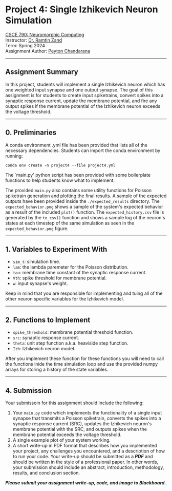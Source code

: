 # Project 4: Single Izhikevich Neuron Simulation

[CSCE 790: Neuromorphic Computing](https://www.icaslab.com/teaching/csce790nc)  
Instructor: [Dr. Ramtin Zand](https://icaslab.com)  
Term: Spring 2024   
Assignment Author: [Peyton Chandarana](https://peytonsc.com)

---

## Assignment Summary

In this project, students will implement a single Izhikevich neuron which has one weighted input synapse and one output synapse. The goal of this assignment is for students to create input spiketrains, convert spikes into a synaptic response current, update the membrane potential, and fire any output spikes if the membrane potential of the Izhikevich neuron exceeds the voltage threshold.

---

## 0. Preliminaries

A conda environment .yml file has been provided that lists all of the necessary dependencies. Students can import the conda environment by running:

`conda env create -n project4 --file project4.yml`

The `main.py' python script has been provided with some boilerplate functions to help students know what to implement.

The provided `main.py` also contains some utility functions for Poisson spiketrain generation and plotting the final results. A sample of the expected outputs have been provided inside the `./expected_results` directory. The `expected_behavior.png` shows a sample of the system's expected behavior as a result of the included `plot()` function. The `expected_history.csv` file is generated by the `to_csv()` function and shows a sample log of the neuron's states at each timestep of the same simulation as seen in the `expected_behavior.png` figure.

---

## 1. Variables to Experiment With

- `sim_t`: simulation time.
- `lam`: the lambda paremeter for the Poisson distribution.
- `tau`: membrane time constant of the synaptic response current.
- `Vth`: spike threshold for membrane potential.
- `w`: input synapse's weight.

Keep in mind that you are responsible for implementing and tuing all of the other neuron specific variables for the Izhikevich model.

---

## 2. Functions to Implement

- `spike_threshold`: membrane potential threshold function.
- `src`: synaptic response current.
- `theta`: unit step function a.k.a. heaviside step function.
- `Izh`: Izhikevich neuron model.

After you implement these function for these functions you will need to call the functions inide the time simulation loop and use the provided numpy arrays for storing a history of the state variables.

---

## 4. Submission

Your submissoin for this assignment should include the following:

1. Your `main.py` code which implements the functionality of a single input synapse that transmits a Poisson spiketrain, converts the spikes into a synaptic response current (SRC), updates the Izhikevich neuron's membrane potential with the SRC, and outputs spikes when the membrane potential exceeds the voltage threshold.
2. A single example plot of your system working.
3. A short write-up in PDF format that describes how you implemented your project, any challenges you encountered, and a description of how to run your code. Your write-up should be submitted as a **_PDF_** and should be written in the style of a professional paper. In other words, your submission should include an abstract, introduction, methodology, results, and conclusion section.

**_Please submit your assignment write-up, code, and image to Blackboard._**
